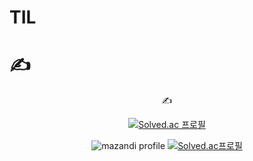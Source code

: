 # TIL

# ✍️ 

<div align=center>
✍️ 

[![Solved.ac
프로필](http://mazassumnida.wtf/api/mini/generate_badge?boj=sep0909)](https://solved.ac/sep0909)

 </h2></div>


<div align=center>

<!-- BackJoon Tier -->
![mazandi profile](http://mazandi.herokuapp.com/api?handle=sep0909&theme=cold)
[![Solved.ac프로필](http://mazassumnida.wtf/api/v2/generate_badge?boj=sep0909)](https://solved.ac/sep0909)

</div>
